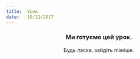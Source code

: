 ```yaml
---
title:  Урок
date:   10/12/2017
---
```


### <center>Ми готуємо цей урок.</center>
<center>Будь ласка, зайдіть пізніше.</center>